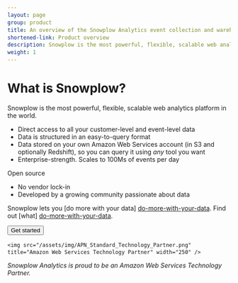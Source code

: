 ```yaml
---
layout: page
group: product
title: An overview of the Snowplow Analytics event collection and warehousing platform
shortened-link: Product overview 
description: Snowplow is the most powerful, flexible, scalable web analytics platform in the world. It gives you direct access to your customer-level and event-level data, so you can perform any analysis on that data.
weight: 1
---
```




# What is Snowplow?

Snowplow is the most powerful, flexible, scalable web analytics platform in the world. 

* Direct access to all your customer-level and event-level data
* Data is structured in an easy-to-query format
* Data stored on your own Amazon Web Services account (in S3 and optionally Redshift), so you can query it using *any* tool you want 
* Enterprise-strength. Scales to 100Ms of events per day

Open source

* No vendor lock-in
* Developed by a growing community passionate about data

Snowplow lets you [do more with your data] [do-more-with-your-data]. Find out [what] [do-more-with-your-data]. 

<div class="html">
	<a href="get-started.html">
		<button class="btn btn-large btn-primary" type="button">Get started</button>
	</a>

	<img src="/assets/img/APN_Standard_Technology_Partner.png" title="Amazon Web Services Technology Partner" width="250" />
</div>

*Snowplow Analytics is proud to be an Amazon Web Services Technology Partner.*


[do-more-with-your-data]: do-more-with-your-data.html
[get-started]: get-started.html
[amazon-logo]: /assets/img/APN_Standard_Technology_Partner.png 
